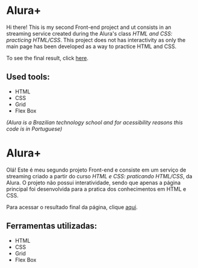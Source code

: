 # Alura+

Hi there! This is my second Front-end project and ut consists in an streaming service created during the Alura's class *HTML and CSS: practicing HTML/CSS*. This project does not has interactivity as only the main page has been developed as a way to practice HTML and CSS.

To see the final result, click [here](https://alura-plus-self-omega-83.vercel.app/).

## Used tools:

* HTML
* CSS
* Grid
* Flex Box

*(Alura is a Brazilian technology school and for acessibility reasons this code is in Portuguese)*

#

# Alura+

Olá! Este é meu segundo projeto Front-end e consiste em um serviço de streaming criado a partir do curso *HTML e CSS: praticando HTML/CSS*, da Alura. O projeto não possui interatividade, sendo que apenas a página principal foi desenvolvida para a pratica dos conhecimentos em HTML e CSS.

Para acessar o resultado final da página, clique [aqui](https://alura-plus-self-omega-83.vercel.app/).

## Ferramentas utilizadas:

* HTML
* CSS
* Grid
* Flex Box

